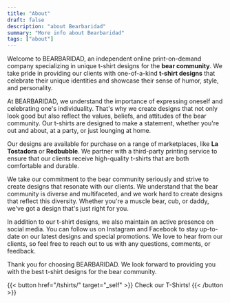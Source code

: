 ```yaml
---
title: "About"
draft: false
description: "about Bearbaridad"
summary: "More info about Bearbaridad"
tags: ["about"]
---
```



Welcome to BEARBARIDAD, an independent online print-on-demand company specializing in unique t-shirt designs for the **bear community**. We take pride in providing our clients with one-of-a-kind **t-shirt designs** that celebrate their unique identities and showcase their sense of humor, style, and personality.

At BEARBARIDAD, we understand the importance of expressing oneself and celebrating one's individuality. That's why we create designs that not only look good but also reflect the values, beliefs, and attitudes of the bear community. Our t-shirts are designed to make a statement, whether you're out and about, at a party, or just lounging at home.

Our designs are available for purchase on a range of marketplaces, like **La Tostadora** or **Redbubble**. We partner with a third-party printing service to ensure that our clients receive high-quality t-shirts that are both comfortable and durable.

We take our commitment to the bear community seriously and strive to create designs that resonate with our clients. We understand that the bear community is diverse and multifaceted, and we work hard to create designs that reflect this diversity. Whether you're a muscle bear, cub, or daddy, we've got a design that's just right for you.

In addition to our t-shirt designs, we also maintain an active presence on social media. You can follow us on Instagram and Facebook to stay up-to-date on our latest designs and special promotions. We love to hear from our clients, so feel free to reach out to us with any questions, comments, or feedback.

Thank you for choosing BEARBARIDAD. We look forward to providing you with the best t-shirt designs for the bear community.


{{< button href="/tshirts/" target="_self" >}}
Check our T-Shirts!
{{< /button >}}